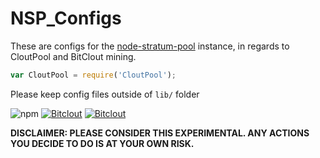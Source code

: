 # NSP_Configs

These are configs for the [node-stratum-pool](https://github.com/zone117x/node-stratum-pool) instance, in regards to CloutPool and BitClout mining.

```Javascript
var CloutPool = require('CloutPool');
```

Please keep config files outside of `lib/` folder

![npm](https://img.shields.io/npm/dt/cloutpool) [![Bitclout](https://img.shields.io/badge/-Follow%20me%20on%20BitClout-red)](https://bitclout.com/u/AMKN) [![Bitclout](https://img.shields.io/badge/-Follow%20CloutPool%20on%20BitClout-Yellow)](https://bitclout.com/u/CloutPool)

**DISCLAIMER: PLEASE CONSIDER THIS EXPERIMENTAL. ANY ACTIONS YOU DECIDE TO DO IS AT YOUR OWN RISK.**
